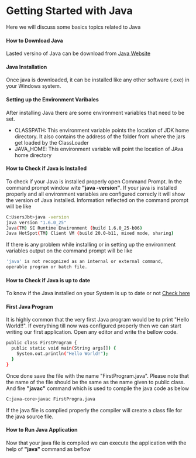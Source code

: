 # Getting Started with Java 
Here we will discuss some basics topics related to Java

#### How to Download Java
Lasted versino of Java can be download from [Java Website](http://www.oracle.com/technetwork/java/javase/downloads/jdk8-downloads-2133151.html)

#### Java Installation
Once java is downloaded, it can be installed like any other software (.exe) in your Windows system. 

#### Setting up the Environment Varibales
After installing Java there are some environment variables that need to be set.
 - CLASSPATH: This environment variable points the location of JDK home directory. It also contains the address of the folder from where the jars get loaded by the ClassLoader 
 - JAVA_HOME: This environment variable will point the location of JAva home directory
 
#### How to Check if Java is Installed 
To check if your Java is installed properly open Command Prompt. In the command prompt window wite **"java -version"**. If your java is installed properly and all environment variables are configured correcly it will show the version of Java installed. Information reflected on the command prompt will be like
```sh
C:UsersJbt>java -version
java version "1.6.0_25"
Java(TM) SE Runtime Environment (build 1.6.0_25-b06)
Java HotSpot(TM) Client VM (build 20.0-b11, mixed mode, sharing)
```
If there is any problem while installing or in setting up the environment variables output on the command prompt will be like
```sh
'java' is not recognized as an internal or external command,
operable program or batch file.
```

#### How to Check if Java is up to date
To know if the Java installed on your System is up to date or not [Check here](http://www.java.com/en/download/installed.jsp)

#### First Java Program
It is highly common that the very first Java program would be to print "Hello World!!". 
If everything till now was configured properly then we can start writing our first application. Open any editor and write the bellow code.
```sh
public class FirstProgram {
  public static void main(String args[]) {
    System.out.println("Hello World!");
  }
}
```
Once done save the file with the name "FirstProgram.java". Please note that the name of the file should be the same as the name given to public class. And fire **"javac"** command which is used to compile the java code as below
```sh
C:java-core>javac FirstProgra.java
```
If the java file is complied properly the compiler will create a class file for the java source file.

#### How to Run Java Application
Now that your java file is compiled we can execute the application with the help of **"java"** command as beflow
